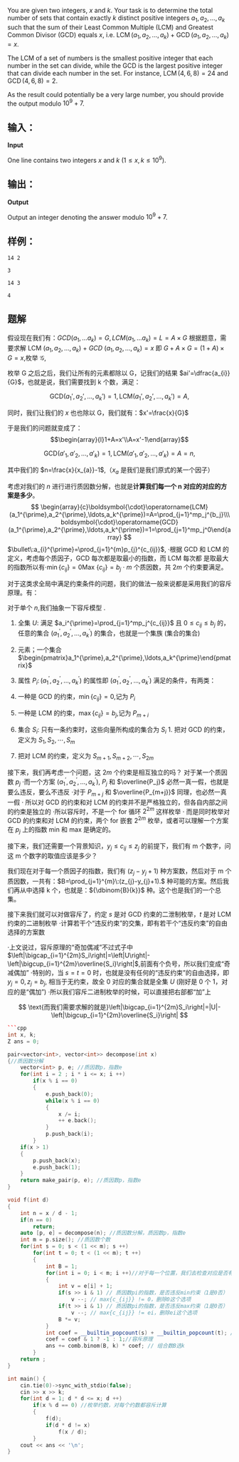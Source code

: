 You are given two integers, $x$ and $k$. Your task is to determine the total number of sets that contain exactly $k$ distinct positive integers $a_1, a_2, ..., a_k$ such that the sum of their Least Common Multiple (LCM) and Greatest Common Divisor (GCD) equals $x$, i.e. $\operatorname{LCM}(a_1,a_2,\ldots, a_k)+\operatorname{GCD}(a_1,a_2,\ldots, a_k)=x$.

The LCM of a set of numbers is the smallest positive integer that each number in the set can divide, while the GCD is the largest positive integer that can divide each number in the set. For instance, $\operatorname{LCM}(4,6,8)=24$ and $\operatorname{GCD}(4,6,8)=2$.

As the result could potentially be a very large number, you should provide the output modulo $10^9 + 7$.

## 输入：
**Input**

One line contains two integers $x$ and $k$ ($1\le x, k \le 10^9$).

## 输出：
**Output**

Output an integer denoting the answer modulo $10^9 + 7$.

## 样例：
```
14 2
```

```
3
```

```
14 3
```

```
4
```

## 题解
假设现在我们有：$GCD(a_{1},\dots a_{k})=G,LCM(a_{1},\dots a_{k})=L=A\times G$
根据题意，需要求解 LCM $( a_1, a_2, \ldots , a_k)$ + $GCD$ $( a_1, a_2, \ldots , a_k) = x$ 即 $G+A\times G=(1+A)\times G=x$,枚举 $\mathcal{G}$,

枚举 G 之后之后，我们让所有的元素都除以 G，记我们的结果 $ai'=\dfrac{a_{i}}{G}$，也就是说，我们需要找到 k 个数，满足：

$$\mathrm{GCD}\big(a_1',a_2',\ldots,a_k'\big)=1,\mathrm{LCM}\big(a_1',a_2',\ldots,a_k'\big)=A,$$

同时，我们让我们的 $x$ 也也除以 G，我们就有：$x'=\frac{x}{G}$

于是我们的问题就变成了：
$$\begin{array}{l}1+A=x'\\A=x'-1\end{array}$$

$$\mathrm{GCD}\big(a'_1,a'_2,\ldots,a'_k\big)=1,\mathrm{LCM}\big(a'_1,a'_2,\ldots,a'_k\big)=A=n,$$

其中我们的 $n=\frac{x}{x_{a}}-1$,（$x_{a}$ 是我们是我们原式的某一个因子）

考虑对我们的 $n$ 进行进行质因数分解，也就是**计算我们每一个 n 对应的对应的方案是多少**。
$$
\begin{array}{c}\boldsymbol{\cdot}\operatorname{LCM}(a_1^{\prime},a_2^{\prime},\ldots,a_k^{\prime})=A=\prod_{j=1}^mp_j^{b_j}\\\boldsymbol{\cdot}\operatorname{GCD}(a_1^{\prime},a_2^{\prime},\ldots,a_k^{\prime})=1=\prod_{j=1}^mp_j^0\end{array}
$$
 $\bullet\:a_{i}^{\prime}=\prod_{j=1}^{m}p_{j}^{c_{ij}}$,
 ·根据 GCD 和 LCM 的定义，考虑每个质因子，GCD 每次都是取最小的指数，而 LCM 每次都
 是取最大的指数所以有$\cdot\operatorname*{min}\left\{c_{ij}\right\}=0$Max $\{c_{ij}\}=b_j$ · $m$ 个质因数，共 $2m$ 个约束要满足。

对于这类求全局中满足约束条件的问题，我们的做法一般来说都是采用我们的容斥原理。有：

对于单个 $n$,我们抽象一下容斥模型 . 
1. 全集 $U$: 满足 $a_i^{\prime}=\prod_{j=1}^mp_j^{c_{ij}}$ 且 $0\leq c_{ij}\leq b_j$ 的，任意的集合 $(a_1^{\prime},a_2^{\prime},\ldots,a_k^{\prime})$ 的集合，也就是一个集族 (集合的集合)
 2. 元素；一个集合 $\begin{pmatrix}a_1^{\prime},a_2^{\prime},\ldots,a_k^{\prime}\end{pmatrix}$
 3. 属性 $P_i\colon\left(a_1^{\prime},a_2^{\prime},\ldots,a_k^{\prime}\right)$ 的属性即 $\left(a_1^{\prime},a_2^{\prime},\ldots,a_k^{\prime}\right)$ 满足的条件，有两类：
 1. 一种是 GCD 的约束，$\min\left\{c_{ij}\right\}=0$,记为 $P_i$
 2. 一种是 LCM 的约束，$\max\left\{c_{ij}\right\}=b_j$,记为 $P_{m+i}$

4. 集合 $S_i$: 只有一条约束时，这些向量所构成的集合为 $S_i$ 1. 把对 GCD 的约束，定义为 $S_1,S_2,\cdots,S_m$
 2. 把对 LCM 的约束，定义为 $S_{m+1},S_{m+2},\cdots,S_{2m}$

接下来，我们再考虑一个问题，这 $2m$ 个约束是相互独立的吗？ 对于某一个质因数 $p_j$
 ·而一个方案 $\left(a_1^{\prime},a_2^{\prime},\ldots,a_k^{\prime}\right)$, $P_j$ 和 $\overline{P_j}$ 必然一真一假，也就是要么违反，要么不违反
 ·对于 $P_{m+j}$ 和 $\overline{P_{m+j}}$ 同理，也必然一真一假
 · 所以对 GCD 的约束和对 LCM 的约束并不是严格独立的，但各自内部之间的约束是独立的
 ·所以容斥时，不是一个 for 循环 $2^{2m}$ 这样枚举
 · 而是同时枚举对 GCD 的约束和对 LCM 的约束，两个 for 嵌套 $2^{2m}$ 枚举，或者可以理解一个方案在 $p_j$ 上的指数 min 和 max 是确定的。

接下来，我们还需要一个背景知识，$y_{j}\leq c_{ij}\leq z_{j}$ 的前提下，我们有 m 个数字，问这 m 个数字的取值应该是多少？

我们现在对于每一个质因子的指数，我们有 $(z_{j}-y_{j}+1)$ 种方案数，然后对于 m 个质因数，一共有：$B=\prod_{j=1}^{m}\:(z_{j}-y_{j}+1).$ 种可能的方案。然后我们再从中选择 k 个，也就是：${\dbinom{B}{k}}$ 种。这个也是我们的一个总集。

接下来我们就可以对做容斥了，约定 $s$ 是对 GCD 约束的二泄制枚举，$t$ 是对 LCM 约束的二进制枚举
 ·计算若干个“违反约束”的交集，即有若干个“违反约束”的自由选择的方案数

 ·上文说过，容斥原理的“奇加偶减”不过式子中 $\left|\bigcap_{i=1}^{2m}S_i\right|=\left|U\right|-\left|\bigcup_{i=1}^{2m}\overline{S_i}\right|$,前面有个负号，所以我们变成“奇减偶加”
 ·特别的，当 $s=t=0$ 时，也就是没有任何的“违反约束”的自由选择，即 $y_j=0,z_j=b_j$,
 相当于无约束，故全 0 对应的集合就是全集 $U$ (刚好是 0 个 1，对应的是“偶加”)
 ·所以我们容斥二进制枚举的时候，可以直接把右部都“加”上

$$
\text{而我们需要求解的就是}\left|\bigcap_{i=1}^{2m}S_i\right|=|U|-\left|\bigcup_{i=1}^{2m}\overline{S_i}\right|
$$



```cpp
```cpp
int x, k;
Z ans = 0;

pair<vector<int>, vector<int>> decompose(int x)
{//质因数分解
    vector<int> p, e; //质因数p，指数e
    for(int i = 2 ; i * i <= x; i ++)
        if(x % i == 0)
        {
            e.push_back(0);
            while(x % i == 0)
            {
                x /= i;
                ++ e.back();
            }
            p.push_back(i);
        }
    if(x > 1)
    {
        p.push_back(x);
        e.push_back(1);
    }
    return make_pair(p, e); //质因数p，指数e
}

void f(int d)
{
    int n = x / d - 1;
    if(n == 0)
        return;
    auto [p, e] = decompose(n); //质因数分解，质因数p，指数e
    int m = p.size(); //质因数个数
    for(int s = 0; s < (1 << m); s ++)
        for(int t = 0; t < (1 << m); t ++)
        {
            int B = 1;
            for(int i = 0; i < m; i ++)//对于每一个位置，我们去检查对应是否有限制，以及我们的对应限制是
            {
                int v = e[i] + 1;
                if(s >> i & 1) // 质因数pi的指数，是否违反min约束（1是0否）
                    v --; // max{c_{ij}} != 0，删除0这个选项
                if(t >> i & 1) // 质因数pi的指数，是否违反max约束（1是0否）
                    v --; // max{c_{ij}} != ei，删除ei这个选项
                B *= v;
            }
            int coef = __builtin_popcount(s) + __builtin_popcount(t); //popcount返回的是1的个数
            coef = coef & 1 ? -1 : 1;//容斥原理
            ans += comb.binom(B, k) * coef; // 组合数B选k
        }
    return ;
}

int main() {
    cin.tie(0)->sync_with_stdio(false);
    cin >> x >> k; 
    for(int d = 1; d * d <= x; d ++)
        if(x % d == 0) //枚举约数，对每个约数都容斥计算
        {
            f(d);
            if(d * d != x)
                f(x / d);
        }
    cout << ans << '\n';
}
```


```
